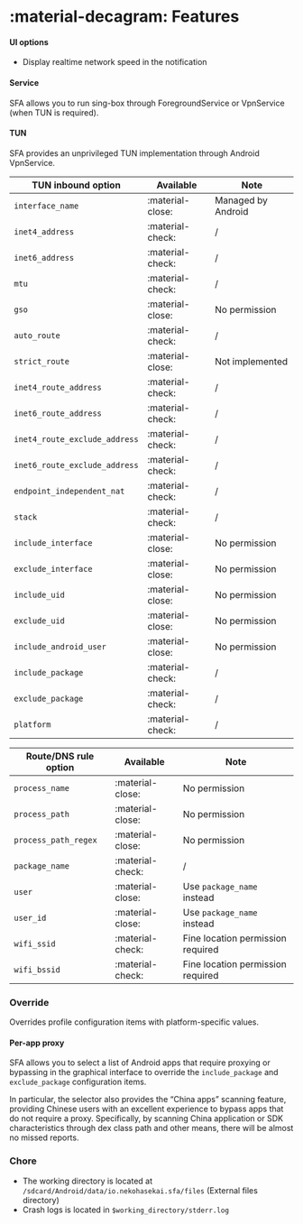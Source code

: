 # :material-decagram: Features

#### UI options

* Display realtime network speed in the notification

#### Service

SFA allows you to run sing-box through ForegroundService or VpnService (when TUN is required).

#### TUN

SFA provides an unprivileged TUN implementation through Android VpnService.

| TUN inbound option            | Available        | Note               |
|-------------------------------|------------------|--------------------|
| `interface_name`              | :material-close: | Managed by Android |
| `inet4_address`               | :material-check: | /                  |
| `inet6_address`               | :material-check: | /                  |
| `mtu`                         | :material-check: | /                  |
| `gso`                         | :material-close: | No permission      |
| `auto_route`                  | :material-check: | /                  |
| `strict_route`                | :material-close: | Not implemented    |
| `inet4_route_address`         | :material-check: | /                  |
| `inet6_route_address`         | :material-check: | /                  |
| `inet4_route_exclude_address` | :material-check: | /                  |
| `inet6_route_exclude_address` | :material-check: | /                  |
| `endpoint_independent_nat`    | :material-check: | /                  |
| `stack`                       | :material-check: | /                  |
| `include_interface`           | :material-close: | No permission      |
| `exclude_interface`           | :material-close: | No permission      |
| `include_uid`                 | :material-close: | No permission      |
| `exclude_uid`                 | :material-close: | No permission      |
| `include_android_user`        | :material-close: | No permission      |
| `include_package`             | :material-check: | /                  |
| `exclude_package`             | :material-check: | /                  |
| `platform`                    | :material-check: | /                  |

| Route/DNS rule option | Available        | Note                              |
|-----------------------|------------------|-----------------------------------|
| `process_name`        | :material-close: | No permission                     |
| `process_path`        | :material-close: | No permission                     |
| `process_path_regex`  | :material-close: | No permission                     |
| `package_name`        | :material-check: | /                                 |
| `user`                | :material-close: | Use `package_name` instead        |
| `user_id`             | :material-close: | Use `package_name` instead        |
| `wifi_ssid`           | :material-check: | Fine location permission required |
| `wifi_bssid`          | :material-check: | Fine location permission required |

### Override

Overrides profile configuration items with platform-specific values.

#### Per-app proxy

SFA allows you to select a list of Android apps that require proxying or bypassing in the graphical interface to
override the `include_package` and `exclude_package` configuration items.

In particular, the selector also provides the “China apps” scanning feature, providing Chinese users with an excellent
experience to bypass apps that do not require a proxy. Specifically, by scanning China application or SDK
characteristics through dex class path and other means, there will be almost no missed reports.

### Chore

* The working directory is located at `/sdcard/Android/data/io.nekohasekai.sfa/files` (External files directory)
* Crash logs is located in `$working_directory/stderr.log`
